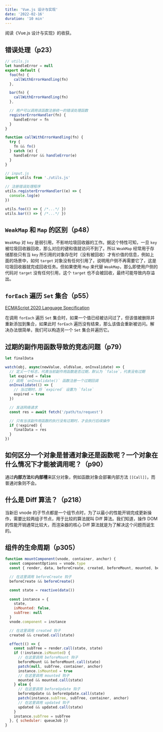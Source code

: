 ```yaml
---
title: 'Vue.js 设计与实现'
date: '2022-02-16'
duration: '10 min'
---
```


阅读《Vue.js 设计与实现》的收获。

## 错误处理（p23）

``` js
// utils.js
let handleError = null
export default {
  foo(fn) {
    callWithErrorHandling(fn)
  },

  bar(fn) {
    callWithErrorHandling(fn)
  },

  // 用户可以调用该函数注册统一的错误处理函数
  registerErrorHandler(fn) {
    handleError = fn
  }
}

function callWithErrorHandling(fn) {
  try {
    fn && fn()
  } catch (e) {
    handleError && handleError(e)
  }
}
```

``` js
// input.js
import utils from './utils.js'

// 注册错误处理程序
utils.registerErrorHandler((e) => {
  console.log(e)
})

utils.foo(() => { /*...*/ })
utils.bar(() => { /*...*/ })
```

## `WeakMap` 和 `Map` 的区别（p48）

`WeakMap` 对 `key` 是弱引用，不影响垃圾回收器的工作。据这个特性可知，一旦 `key` 被垃圾回收器回收，那么对应的键和值就访问不到了。所以 `WeakMap` 经常用于存储那些只有当 `key` 所引用的对象存在时（没有被回收）才有价值的信息，例如上面的场景中，如何 `target` 对象没有任何引用了，说明用户侧不再需要它了，这是垃圾回收器就完成回收任务。但如果使用 `Map` 来代替 `WeakMap`，那么即使用户侧的代码对 `target` 没有任何引用，这个 `target` 也不会被回收，最终可能导致内存溢出。

## `forEach` 遍历 `Set` 集合（p55）

[ECMAScript 2020 Language Specification](https://262.ecma-international.org/11.0/#sec-set.prototype.foreach)

在调用 `forEach` 遍历 `Set` 集合时，如果一个值已经被访问过了，但该值被删除并重新添加到集合，如果此时 `forEach` 遍历没有结束，那么该值会重新被访问。解决办法很简单，我们可以构造另一个 `Set` 集合并遍历它。

## 过期的副作用函数导致的竞态问题（p79）

``` js
let finalData

watch(obj, async(newValue, oldValue, onInvalidate) => {
  // 定义一个标志，代表当前副作用函数是否过期，默认为 `false`，代表没有过期
  let expired = false
  // 调用 `onInvalidate()` 函数注册一个过期回调
  onInvalidate(() => {
    // 当过期时，将 `expired` 设置为 `false`
    expired = true
  })

  // 发送网络请求
  const res = await fetch('/path/to/request')

  // 只有当该副作用函数的执行没有过期时，才会执行后续操作
  if (!expired) {
    finalData = res
  }
})
```

## 如何区分一个对象是普通对象还是函数呢？一个对象在什么情况下才能被调用呢？（p90）

通过**内部方法**和**内部槽**来区分对象，例如函数对象会部署内部方法 `[[Call]]`，而普通对象则不会。

## 什么是 Diff 算法？（p218）

当新旧 vnode 的子节点都是一个组节点时，为了以最小的性能开销完成更新操作，需要比较两组子节点，用于比较的算法就叫 Diff 算法。我们知道，操作 DOM 的性能开销通常比较大，而渲染器的核心 Diff 算法就是为了解决这个问题而诞生的。

## 组件的生命周期（p305）

``` js
function mountComponent(vnode, container, anchor) {
  const componentOptions = vnode.type
  const { render, data, beforeCreate, created, beforeMount, mounted, beforeUpdate, updated } = componentOptions

  // 在这里调用 beforeCreate 钩子
  beforeCreate && beforeCreate()

  const state = reactive(data())
  
  const instance = {
    state,
    isMounted: false,
    subTree: null
  }
  vnode.component = instance

  // 在这里调用 created 钩子
  created && created.call(state)

  effect(() => {
    const subTree = render.call(state, state)
    if (!instance.isMounted) {
      // 在这里调用 beforeMount 钩子
      beforeMount && beforeMount.call(state)
      patch(null, subTree, container, anchor)
      instance.isMounted = true
      // 在这里调用 mounted 钩子
      mounted && mounted.call(state)
    } else {
      // 在这里调用 beforeUpdate 钩子
      beforeUpdate && beforeUpdate.call(state)
      patch(instance.subTree, subTree, container, anchor)
      // 在这里调用 updated 钩子
      updated && updated.call(state)
    }
    instance.subTree = subTree
  }, { scheduler: queueJob })
}
```
